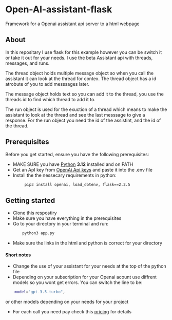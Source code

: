# Open-AI-assistant-flask
Framework for a Openai assistant api server to a html webpage

## About
In this repositary I use flask for this example however you can be switch it or take it out for your needs. 
I use the beta Assistant api with threads, messages, and runs. 

The thread object holds multiple message object so when you call the assistant it can look at the thread for contex. The thread object has a id atrobute of you to add messsages later.

The message object holds text so you can add it to the thread, you use the threads id to find which thread to add it to.

The run object is used for the exuction of a thread which means to make the assistant to look at the thread and see the last messsage to give a response. For the run object you need the id of the assistint, and the id of the thread.





## Prerequisites

Before you get started, ensure you have the following prerequisites:
- MAKE SURE you have [Python](https://www.python.org/downloads/release/python-3120/) **3.12** installed and on PATH
- Get an ApI key from [OpenAi Api keys](https://platform.openai.com/api-keys) and paste it into the .env file
- Install the the nessecary requirements in python:
   ```bash
        pip3 install openai, load_dotenv, flask==2.2.5

## Getting started

- Clone this respostiry
- Make sure you have everything in the prerequisites
- Go to your directory in your terminal and run:
   ```bash
       python3 app.py
- Make sure the links in the html and python is correct for your directory

#### Short notes
- Change the use of your assistant for your needs at the top of the python file
- Depending on your subscription for your Openai acount use diffrent models so you wont get errors. You can switch the line to be:
 ```bash
     model="gpt-3.5-turbo",
 ```
 or other models depending on your needs for your project
- For each call you need pay check this [pricing](https://openai.com/pricing#language-models) for details

  
